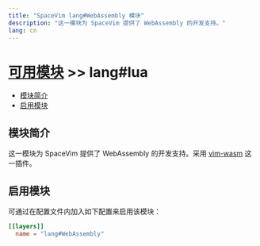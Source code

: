 ```yaml
---
title: "SpaceVim lang#WebAssembly 模块"
description: "这一模块为 SpaceVim 提供了 WebAssembly 的开发支持。"
lang: cn
---
```


# [可用模块](../../) >> lang#lua

<!-- vim-markdown-toc GFM -->

- [模块简介](#模块简介)
- [启用模块](#启用模块)

<!-- vim-markdown-toc -->

## 模块简介

这一模块为 SpaceVim 提供了 WebAssembly 的开发支持。采用 [vim-wasm](https://github.com/rhysd/vim-wasm) 这一插件。

## 启用模块

可通过在配置文件内加入如下配置来启用该模块：

```toml
[[layers]]
  name = "lang#WebAssembly"
```
